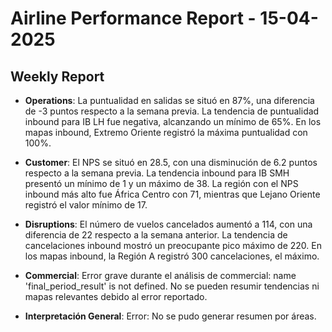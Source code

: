 # Airline Performance Report - 15-04-2025

## Weekly Report

- **Operations**: La puntualidad en salidas se situó en 87%, una diferencia de -3 puntos respecto a la semana previa. La tendencia de puntualidad inbound para IB LH fue negativa, alcanzando un mínimo de 65%. En los mapas inbound, Extremo Oriente registró la máxima puntualidad con 100%.

- **Customer**: El NPS se situó en 28.5, con una disminución de 6.2 puntos respecto a la semana previa. La tendencia inbound para IB SMH presentó un mínimo de 1 y un máximo de 38. La región con el NPS inbound más alto fue África Centro con 71, mientras que Lejano Oriente registró el valor mínimo de 17.

- **Disruptions**: El número de vuelos cancelados aumentó a 114, con una diferencia de 22 respecto a la semana anterior. La tendencia de cancelaciones inbound mostró un preocupante pico máximo de 220. En los mapas inbound, la Región A registró 300 cancelaciones, el máximo.

- **Commercial**: Error grave durante el análisis de commercial: name 'final_period_result' is not defined. No se pueden resumir tendencias ni mapas relevantes debido al error reportado.

- **Interpretación General**: Error: No se pudo generar resumen por áreas.

